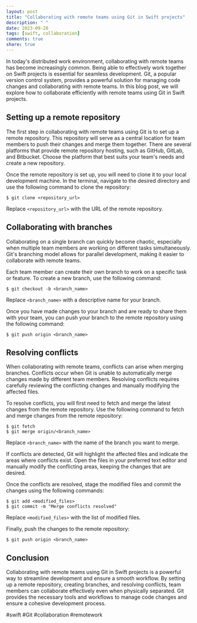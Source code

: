 ```yaml
---
layout: post
title: "Collaborating with remote teams using Git in Swift projects"
description: " "
date: 2023-09-28
tags: [swift, collaboration]
comments: true
share: true
---
```


In today's distributed work environment, collaborating with remote teams has become increasingly common. Being able to effectively work together on Swift projects is essential for seamless development. Git, a popular version control system, provides a powerful solution for managing code changes and collaborating with remote teams. In this blog post, we will explore how to collaborate efficiently with remote teams using Git in Swift projects.

## Setting up a remote repository

The first step in collaborating with remote teams using Git is to set up a remote repository. This repository will serve as a central location for team members to push their changes and merge them together. There are several platforms that provide remote repository hosting, such as GitHub, GitLab, and Bitbucket. Choose the platform that best suits your team's needs and create a new repository.

Once the remote repository is set up, you will need to clone it to your local development machine. In the terminal, navigate to the desired directory and use the following command to clone the repository:

```
$ git clone <repository_url>
```

Replace `<repository_url>` with the URL of the remote repository.

## Collaborating with branches

Collaborating on a single branch can quickly become chaotic, especially when multiple team members are working on different tasks simultaneously. Git's branching model allows for parallel development, making it easier to collaborate with remote teams.

Each team member can create their own branch to work on a specific task or feature. To create a new branch, use the following command:

```
$ git checkout -b <branch_name>
```

Replace `<branch_name>` with a descriptive name for your branch.

Once you have made changes to your branch and are ready to share them with your team, you can push your branch to the remote repository using the following command:

```
$ git push origin <branch_name>
```

## Resolving conflicts

When collaborating with remote teams, conflicts can arise when merging branches. Conflicts occur when Git is unable to automatically merge changes made by different team members. Resolving conflicts requires carefully reviewing the conflicting changes and manually modifying the affected files.

To resolve conflicts, you will first need to fetch and merge the latest changes from the remote repository. Use the following command to fetch and merge changes from the remote repository:

```
$ git fetch
$ git merge origin/<branch_name>
```

Replace `<branch_name>` with the name of the branch you want to merge.

If conflicts are detected, Git will highlight the affected files and indicate the areas where conflicts exist. Open the files in your preferred text editor and manually modify the conflicting areas, keeping the changes that are desired.

Once the conflicts are resolved, stage the modified files and commit the changes using the following commands:

```
$ git add <modified_files>
$ git commit -m "Merge conflicts resolved"
```

Replace `<modified_files>` with the list of modified files.

Finally, push the changes to the remote repository:

```
$ git push origin <branch_name>
```

## Conclusion

Collaborating with remote teams using Git in Swift projects is a powerful way to streamline development and ensure a smooth workflow. By setting up a remote repository, creating branches, and resolving conflicts, team members can collaborate effectively even when physically separated. Git provides the necessary tools and workflows to manage code changes and ensure a cohesive development process.

#swift #Git #collaboration #remotework